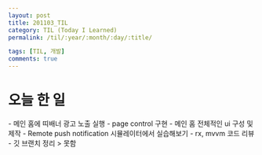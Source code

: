 ```yaml
---
layout: post
title: 201103_TIL
category: TIL (Today I Learned)
permalink: /til/:year/:month/:day/:title/

tags: [TIL, 개발]
comments: true
---
```


# 오늘 한 일

<Mople>
- 메인 홈에 띠배너 광고 노출 실행
- page control 구현
- 메인 홈 전체적인 ui 구성 및 제작
<BC>
- Remote push notification 시뮬레이터에서 실습해보기
<Oinng>
- rx, mvvm 코드 리뷰
- 깃 브랜치 정리 > 못함 
